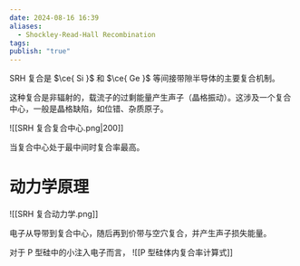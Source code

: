 ```yaml
---
date: 2024-08-16 16:39
aliases:
  - Shockley-Read-Hall Recombination
tags: 
publish: "true"
---
```

SRH 复合是 $\ce{ Si }$ 和 $\ce{ Ge }$ 等间接带隙半导体的主要复合机制。

这种复合是非辐射的，载流子的过剩能量产生声子（晶格振动）。这涉及一个复合中心，一般是晶格缺陷，如位错、杂质原子。

![[SRH 复合复合中心.png|200]]

当复合中心处于最中间时复合率最高。

# 动力学原理

![[SRH 复合动力学.png]]

电子从导带到复合中心，随后再到价带与空穴复合，并产生声子损失能量。

对于 P 型硅中的小注入电子而言，
![[P 型硅体内复合率计算式]]
